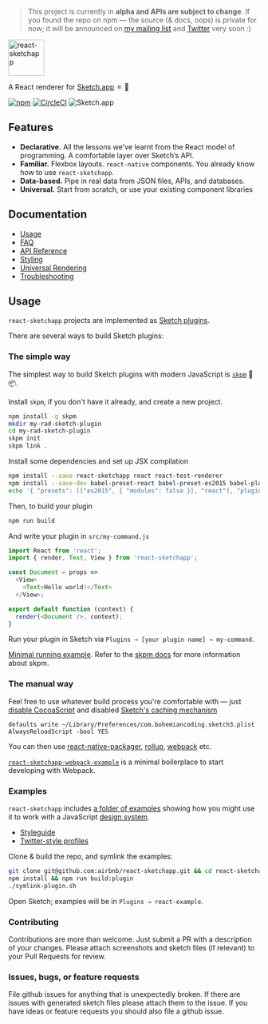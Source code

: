 > This project is currently in **alpha and APIs are subject to change**. If you found the repo on npm — the source (& docs, oops) is private for now; it will be announced on <a href="jon.gold/txt">my mailing list</a> and <a href="http://twitter.com/jongold">Twitter</a> very soon :)

<img alt="react-sketchapp" src="https://cloud.githubusercontent.com/assets/591643/22898688/146aea8e-f1dd-11e6-934c-cdbd29b82a0e.png" height="72px" />

A React renderer for [Sketch.app](https://www.sketchapp.com/) :atom_symbol: :gem:

[![npm](https://img.shields.io/npm/v/react-sketchapp.svg)](https://www.npmjs.com/package/react-sketchapp)
[![CircleCI](https://circleci.com/gh/airbnb/react-sketchapp.svg?style=shield&circle-token=6a90e014d72c4b27b87b0fc43ec4590117b466fc)](https://circleci.com/gh/airbnb/react-sketchapp)
![Sketch.app](https://img.shields.io/badge/Sketch.app-42-brightgreen.svg)

## Features

* **Declarative.** All the lessons we've learnt from the React model of programming. A comfortable layer over Sketch’s API.
* **Familiar.** Flexbox layouts. `react-native` components. You already know how to use `react-sketchapp`.
* **Data-based.** Pipe in real data from JSON files, APIs, and databases.
* **Universal.** Start from scratch, or use your existing component libraries

## Documentation

* [Usage](#usage)
* [FAQ](/docs/FAQ.md)
* [API Reference](/docs/API.md)
* [Styling](/docs/styling.md)
* [Universal Rendering](/docs/universal-rendering.md)
* [Troubleshooting](/docs/troubleshooting.md)

## Usage
`react-sketchapp` projects are implemented as [Sketch plugins](http://developer.sketchapp.com/).

There are several ways to build Sketch plugins:

### The simple way
The simplest way to build Sketch plugins with modern JavaScript is [`skpm`](https://github.com/sketch-pm/skpm) 💎📦.

Install `skpm`, if you don't have it already, and create a new project.
```bash
npm install -g skpm
mkdir my-rad-sketch-plugin
cd my-rad-sketch-plugin
skpm init
skpm link .
```
Install some dependencies and set up JSX compilation
```bash
npm install --save react-sketchapp react react-test-renderer
npm install --save-dev babel-preset-react babel-preset-es2015 babel-plugin-external-helpers
echo '{ "presets": [["es2015", { "modules": false }], "react"], "plugins": [ "external-helpers" ] }' > .babelrc
```

Then, to build your plugin
```bash
npm run build
```

And write your plugin in `src/my-command.js`
```js
import React from 'react';
import { render, Text, View } from 'react-sketchapp';

const Document = props =>
  <View>
    <Text>Hello world!</Text>
  </View>;

export default function (context) {
  render(<Document />, context);
}
```

Run your plugin in Sketch via `Plugins → [your plugin name] → my-command`.

[Minimal running example](https://github.com/jongold/react-sketchapp-skpm-example). Refer to the [skpm docs](https://github.com/sketch-pm/skpm) for more information about skpm.

### The manual way

Feel free to use whatever build process you're comfortable with — just [disable CocoaScript](http://developer.sketchapp.com/introduction/plugin-bundles/#disablecocoascriptpreprocessor) and disabled [Sketch's caching mechanism](http://developer.sketchapp.com/introduction/preferences#always-reload-scripts-before-running)
```
defaults write ~/Library/Preferences/com.bohemiancoding.sketch3.plist AlwaysReloadScript -bool YES
```

You can then use [react-native-packager](https://github.com/facebook/react-native/tree/master/packager), [rollup](http://rollupjs.org/), [webpack](https://webpack.github.io/) etc.

[`react-sketchapp-webpack-example`](http://github.com/jongold/react-sketchapp-webpack-example) is a minimal boilerplace to start developing with Webpack.

### Examples
`react-sketchapp` includes [a folder of examples](example-plugin/) showing how you might use it to work with a JavaScript [design system](example-plugin/designSystem.js).
* [Styleguide](example-plugin/Styleguide.js)
* [Twitter-style profiles](example-plugin/Profiles.js)

Clone & build the repo, and symlink the examples:
```bash
git clone git@github.com:airbnb/react-sketchapp.git && cd react-sketchapp
npm install && npm run build:plugin
./symlink-plugin.sh
```

Open Sketch; examples will be in `Plugins → react-example`.


### Contributing
Contributions are more than welcome. Just submit a PR with a description of your changes. Please attach screenshots and sketch files (if relevant) to your Pull Requests for review.

### Issues, bugs, or feature requests
File github issues for anything that is unexpectedly broken. If there are issues with generated sketch files please attach them to the issue. If you have ideas or feature requests you should also file a github issue.

